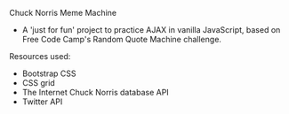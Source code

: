 Chuck Norris Meme Machine
- A 'just for fun' project to practice AJAX in vanilla JavaScript, based on Free Code Camp's Random Quote Machine challenge.

Resources used:
- Bootstrap CSS
- CSS grid
- The Internet Chuck Norris database API
- Twitter API
